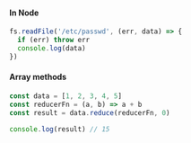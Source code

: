 #### In Node 

```js
fs.readFile('/etc/passwd', (err, data) => {
  if (err) throw err
  console.log(data)
})
```

#### Array methods

```js
const data = [1, 2, 3, 4, 5]
const reducerFn = (a, b) => a + b
const result = data.reduce(reducerFn, 0)

console.log(result) // 15
```
